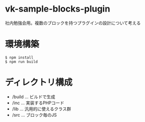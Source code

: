 # vk-sample-blocks-plugin
社内勉強会用。複数のブロックを持つプラグインの設計について考える

# 環境構築
```
$ npm install
$ npm run build
```

# ディレクトリ構成
+ /build  ... ビルドで生成
+ /inc ... 実装するPHPコード
+ /lib ... 汎用的に使えるクラス群
+ /src ... ブロック毎のJS

